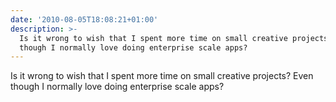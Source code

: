 ```yaml
---
date: '2010-08-05T18:08:21+01:00'
description: >-
  Is it wrong to wish that I spent more time on small creative projects? Even
  though I normally love doing enterprise scale apps?
---
```

Is it wrong to wish that I spent more time on small creative projects? Even though I normally love doing enterprise scale apps?
